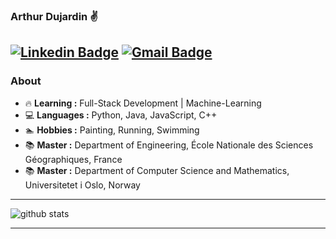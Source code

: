 ### Arthur Dujardin :v:
[![Linkedin Badge](https://img.shields.io/badge/-arthurdujardin-blue?style=flat-square&logo=Linkedin&logoColor=white&link=https://www.linkedin.com/in/arthurdujardin//)](https://www.linkedin.com/in/arthur-dujardin-2a0659153/) [![Gmail Badge](https://img.shields.io/badge/-arthurdujardin.contact@gmail.com-c14438?style=flat-square&logo=Gmail&logoColor=white&link=mailto:arthurdujardin.contact@gmail.com)](mailto:arthurdujardin.contact@gmail.com)
---------------------------------------------------------------------------------------------------------------------------------------------------------------------------------
### About

-  :fire: **Learning :** Full-Stack Development | Machine-Learning  
-  :computer: **Languages :** Python, Java, JavaScript, C++
-  :swimmer: **Hobbies :** Painting, Running, Swimming
-  :books: **Master :** Department of Engineering, École Nationale des Sciences Géographiques, France
-  :books: **Master :** Department of Computer Science and Mathematics, Universitetet i Oslo, Norway 

---------------------------------------------------------------------------------------------------------------------------------------------------------------------------------

![github stats](https://github-readme-stats.vercel.app/api?username=arthurdjn&show_icons=true)

---------------------------------------------------------------------------------------------------------------------------------------------------------------------------------
